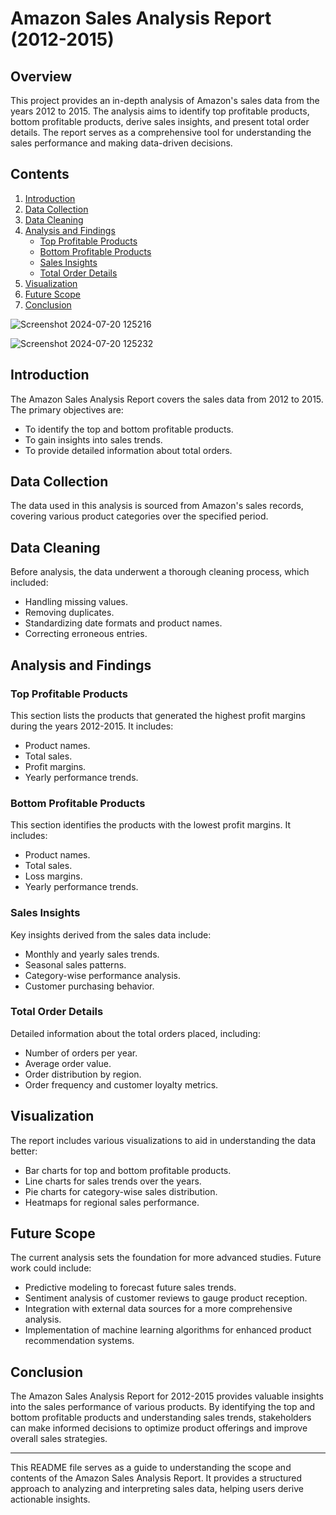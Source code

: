 # Amazon Sales Analysis Report (2012-2015)

## Overview

This project provides an in-depth analysis of Amazon's sales data from the years 2012 to 2015. The analysis aims to identify top profitable products, bottom profitable products, derive sales insights, and present total order details. The report serves as a comprehensive tool for understanding the sales performance and making data-driven decisions.

## Contents

1. [Introduction](#introduction)
2. [Data Collection](#data-collection)
3. [Data Cleaning](#data-cleaning)
4. [Analysis and Findings](#analysis-and-findings)
   - [Top Profitable Products](#top-profitable-products)
   - [Bottom Profitable Products](#bottom-profitable-products)
   - [Sales Insights](#sales-insights)
   - [Total Order Details](#total-order-details)
5. [Visualization](#visualization)
6. [Future Scope](#future-scope)
7. [Conclusion](#conclusion)

![Screenshot 2024-07-20 125216](https://github.com/user-attachments/assets/41931147-2b8c-4ebf-8df4-13258335c775)

![Screenshot 2024-07-20 125232](https://github.com/user-attachments/assets/f926f0f1-23a1-46b9-b299-508c715523d0)


## Introduction

The Amazon Sales Analysis Report covers the sales data from 2012 to 2015. The primary objectives are:
- To identify the top and bottom profitable products.
- To gain insights into sales trends.
- To provide detailed information about total orders.

## Data Collection

The data used in this analysis is sourced from Amazon's sales records, covering various product categories over the specified period.

## Data Cleaning

Before analysis, the data underwent a thorough cleaning process, which included:
- Handling missing values.
- Removing duplicates.
- Standardizing date formats and product names.
- Correcting erroneous entries.

## Analysis and Findings

### Top Profitable Products

This section lists the products that generated the highest profit margins during the years 2012-2015. It includes:
- Product names.
- Total sales.
- Profit margins.
- Yearly performance trends.

### Bottom Profitable Products

This section identifies the products with the lowest profit margins. It includes:
- Product names.
- Total sales.
- Loss margins.
- Yearly performance trends.

### Sales Insights

Key insights derived from the sales data include:
- Monthly and yearly sales trends.
- Seasonal sales patterns.
- Category-wise performance analysis.
- Customer purchasing behavior.

### Total Order Details

Detailed information about the total orders placed, including:
- Number of orders per year.
- Average order value.
- Order distribution by region.
- Order frequency and customer loyalty metrics.

## Visualization

The report includes various visualizations to aid in understanding the data better:
- Bar charts for top and bottom profitable products.
- Line charts for sales trends over the years.
- Pie charts for category-wise sales distribution.
- Heatmaps for regional sales performance.

## Future Scope

The current analysis sets the foundation for more advanced studies. Future work could include:
- Predictive modeling to forecast future sales trends.
- Sentiment analysis of customer reviews to gauge product reception.
- Integration with external data sources for a more comprehensive analysis.
- Implementation of machine learning algorithms for enhanced product recommendation systems.

## Conclusion

The Amazon Sales Analysis Report for 2012-2015 provides valuable insights into the sales performance of various products. By identifying the top and bottom profitable products and understanding sales trends, stakeholders can make informed decisions to optimize product offerings and improve overall sales strategies.

---

This README file serves as a guide to understanding the scope and contents of the Amazon Sales Analysis Report. It provides a structured approach to analyzing and interpreting sales data, helping users derive actionable insights.
